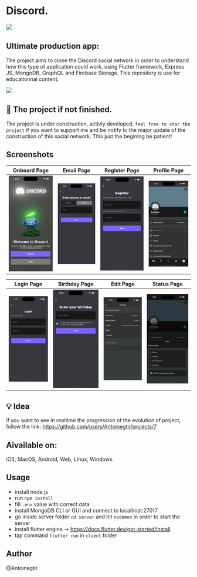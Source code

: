 # Discord.

<img  src="https://cdn2.unrealengine.com/what-is-discord-1920x1080-c3d90ca45f57.jpg"></img>

## Ultimate production app:
The project aims to clone the Discord social network in order to understand how this type of application could work, using Flutter framework, Express JS, MongoDB, GraphQL and Firebase Storage.
This repository is use for educationnal content.

<img src="https://skillicons.dev/icons?i=flutter,js,mongodb,graphql,dart,firebase,express,nodejs,gcp"/>

## 🚧 The project if not finished.

The project is under construction, activly developed, `feel free to star the project` if you want to support me and be notify to the major update of the construction of this social network. This just the begining be patient!

## Screenshots

Onboard Page         |  Email Page       |   Register Page               |  Profile Page
:-------------------------:|:-------------------------:|:-------------------------:|:-------------------------:
![](screenshot/onboard.png)|![](screenshot/email.png)|![](screenshot/register.png)|![](screenshot/profile.png)|

Login Page         |  Birthday Page       |   Edit Page               |  Status Page
:-------------------------:|:-------------------------:|:-------------------------:|:-------------------------:
![](screenshot/login.png)|![](screenshot/birthday.png)|![](screenshot/edit.png)|![](screenshot/status.png)|

## 💡 Idea

if you want to see in realtime the progression of the evolution of project, follow the link: https://github.com/users/Antoinegtir/projects/7

## Aivailable on:

iOS, MacOS, Android, Web, Linux, Windows.

## Usage

- install node js
- run `npm install`
- fill `.env` value with correct data
- install MongoDB CLI or GUI and connect to localhost:27017
- go inside server folder `cd server` and hit `nodemon` in order to start the server
- install flutter engine -> https://docs.flutter.dev/get-started/install
- tap command `flutter run` in `client` folder

## Author

@Antoinegtir
